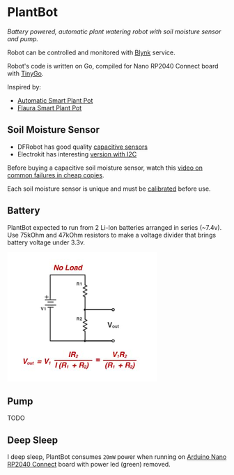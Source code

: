 # PlantBot

_Battery powered, automatic plant watering robot with soil moisture sensor and pump._

Robot can be controlled and monitored with [Blynk](https://blynk.io) service.

Robot's code is written on Go, compiled for Nano RP2040 Connect board with [TinyGo](https://tinygo.org/).

Inspired by:
- [Automatic Smart Plant Pot](https://github.com/DIY-Machines/SmartPlantV1)
- [Flaura Smart Plant Pot](https://github.com/FlauraPlantPot/Flaura)

## Soil Moisture Sensor

- DFRobot has  good quality [capacitive sensors](https://www.dfrobot.com/product-1385.html)
- Electrokit has interesting [version with I2C](https://www.electrokit.com/en/product/jordfuktighetssensor-kapacitiv-i2c/)

Before buying a capacitive soil moisture sensor, watch this [video on common failures in cheap copies](https://www.youtube.com/watch?v=IGP38bz-K48).

Each soil moisture sensor is unique and must be [calibrated](doc/calibration.md) before use.

## Battery

PlantBot expected to run from 2 Li-Ion batteries arranged in series (~7.4v).  
Use 75kOhm and 47kOhm resistors to make a voltage divider that brings battery voltage under 3.3v.

![](doc/voltage-divider-diagram.jpeg?raw=true)

## Pump

TODO

## Deep Sleep

I deep sleep, PlantBot consumes `20mW` power when running on [Arduino Nano RP2040 Connect](https://docs.arduino.cc/hardware/nano-rp2040-connect) board with power led (green) removed.
